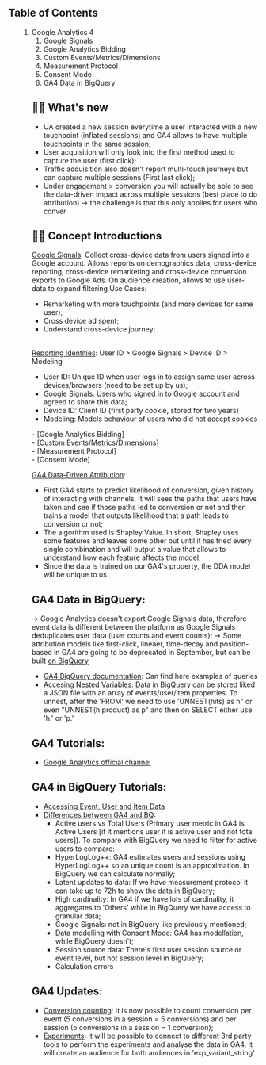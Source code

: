


<h2> Table of Contents </h2>
<ol>
<ol dir="auto">
<li>Google Analytics 4
<ol dir="auto">
<li>Google Signals</li>
<li>Google Analytics Bidding</li>
<li>Custom Events/Metrics/Dimensions</li>
<li>Measurement Protocol</li>
<li>Consent Mode</li>
<li>GA4 Data in BigQuery</li>
</ol>
</li>

## ✍🏻 What's new
- UA created a new session everytime a user interacted with a new touchpoint (inflated sessions) and GA4 allows to have multiple touchpoints in the same session;
- User acquisition will only look into the first method used to capture the user (first click);
- Traffic acquisition also doesn't report multi-touch journeys but can capture multiple sessions (First last click);
- Under engagement > conversion you will actually be able to see the data-driven impact across multiple sessions (best place to do attribution) -> the challenge is that this only applies for users who conver 


## ✍🏻 Concept Introductions 
 [Google Signals](https://infotrust.com/articles/google-signals-in-google-analytics-4-audience-strategy/): Collect cross-device data from users signed into a Google account. Allows reports on demographics data, cross-device reporting, cross-device remarketing and cross-device conversion exports to Google Ads. On audience creation, allows to use user-data to expand filtering
  Use Cases:
  - Remarketing with more touchpoints (and more devices for same user);
  - Cross device ad spent;
  - Understand cross-device journey;
  <br>
  
  [Reporting Identities](https://www.datadrivenu.com/reporting-identity-ga4/): User ID > Google Signals > Device ID > Modeling
  - User ID: Unique ID when user logs in to assign same user across devices/browsers (need to be set up by us); 
  - Google Signals: Users who signed in to Google account and agreed to share this data;
  - Device ID: Client ID (first party cookie, stored for two years)
  - Modeling: Models behaviour of users who did not accept cookies
  
 - [Google Analytics Bidding] <br>
 - [Custom Events/Metrics/Dimensions] <br>
 - [Measurement Protocol] <br>
 - [Consent Mode] <br>

 [GA4 Data-Driven Attribution](https://adswerve.com/blog/googles-ga4-data-driven-attribution-model-explained/):
 - First GA4 starts to predict likelihood of conversion, given history of interacting with channels. It will sees the paths that users have taken and see if those paths led to conversion or not and then trains a model that outputs likelihood that a path leads to conversion or not;
 - The algorithm used is Shapley Value. In short, Shapley uses some features and leaves some other out until it has tried every single combination and will output a value that allows to understand how each feature affects the model;
 - Since the data is trained on our GA4's property, the DDA model will be unique to us.
  
  
 ## GA4 Data in BigQuery:
-> Google Analytics doesn't export Google Signals data, therefore event data is different between the platform as Google Signals deduplicates user data (user counts and event counts);
-> Some attribution models like first-click, lineaer, time-decay and position-based in GA4 are going to be deprecated in September, but can be built [on BigQuery](https://www.ga4bigquery.com/how-to-build-your-own-ga4-marketing-attribution-model-comparison-tool-in-bigquery-and-looker-studio/)
 - [GA4 BigQuery documentation](https://developers.google.com/analytics/bigquery?utm_source=convertkit&utm_medium=email&utm_campaign=Useful%20resources%20for%20technical%20marketing%2C%20new%20podcast%20collaboration...%20%E2%80%93%20Simmer%20Newsletter%20%2350%20-%2010069565): Can find here examples of queries
 - [Accesing Nested Variables](https://www.youtube.com/watch?v=B0SG2Q0Jpxg): Data in BigQuery can be stored liked a JSON file with an array of events/user/item properties. To unnest, after the 'FROM' we need to use 'UNNEST(hits) as h" or even "UNNEST(h.product) as p" and then on SELECT either use 'h.' or 'p.'
 
 ## GA4 Tutorials:
 - [Google Analytics official channel](https://www.youtube.com/watch?v=oJx9DpXtmAE&list=PLI5YfMzCfRtZ4bHJJDl_IJejxMwZFiBwz)
 
 ## GA4 in BigQuery Tutorials:
- [Accessing Event, User and Item Data](https://adswerve.com/blog/ga4-bigquery-tips-event-parameters-and-other-repeated-fields-part-two/?utm_campaign=Client_2_23&utm_medium=email&_hsmi=248166973&_hsenc=p2ANqtz-90qyZ3sBHI-657ecdVjCcirfeAl6L7Jd5Cjyl8u1iovQVyJZ_VI-3UbY9Hlx0rKo9SUumONob8NtUQuAmuAuErpyHlhQ&utm_source=newsletter) 
 - [Differences between GA4 and BQ](https://developers.google.com/analytics/blog/2023/bigquery-vs-ui?utm_source=convertkit&utm_medium=email&utm_campaign=Google%20releases%2C%20WebKit%20update...%20%E2%80%93%20Simmer%20Newsletter%20%2352%20-%2010511153): 
   - Active users vs Total Users (Primary user metric in GA4 is Active Users [if it mentions user it is active user and not total users]). To compare with BigQuery we need to filter for active users to compare:
   - HyperLogLog++: GA4 estimates users and sessions using HyperLogLog++ so an unique count is an approximation. In BigQuery we can calculate normally;
   - Latent updates to data: If we have measurement protocol it can take up to 72h to show the data in BigQuery;
   - High cardinality: In GA4 if we have lots of cardinality, it aggregates to 'Others' while in BigQuery we have access to granular data;
   - Google Signals: not in BigQuery like previously mentioned;
   - Data modelling with Consent Mode: GA4 has modellation, while BigQuery doesn't;
   - Session source data: There's first user session source or event level, but not session level in BigQuery;
   - Calculation errors
 
 ## GA4 Updates:
 - [Conversion counting](https://support.google.com/analytics/answer/13366706?utm_source=convertkit&utm_medium=email&utm_campaign=New+Simmer+course+released%2C+plenty+of+Google-related+news...+%E2%80%93+Simmer+Newsletter+%2353%20-%2010611678): It is now possible to count conversion per event (5 conversions in a session = 5 conversions) and per session (5 conversions in a session = 1 conversion);
 - [Experiments](https://support.google.com/optimize/answer/12979533?utm_source=convertkit&utm_medium=email&utm_campaign=New+Simmer+course+released%2C+plenty+of+Google-related+news...+%E2%80%93+Simmer+Newsletter+%2353%20-%2010611678): It will be possible to connect to different 3rd party tools to perform the experiments and analyse the data in GA4. It will create an audience for both audiences in 'exp_variant_string'
 
 
 
 
 
 
 
 
 
 
 
 
 
 
 
 
